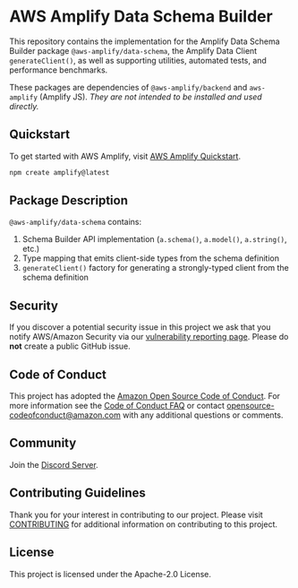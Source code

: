 # AWS Amplify Data Schema Builder

This repository contains the implementation for the Amplify Data Schema Builder package `@aws-amplify/data-schema`, the Amplify Data Client `generateClient()`, as well as supporting utilities, automated tests, and performance benchmarks.

These packages are dependencies of `@aws-amplify/backend` and `aws-amplify` (Amplify JS). _They are not intended to be installed and used directly._

## Quickstart

To get started with AWS Amplify, visit [AWS Amplify Quickstart](https://docs.amplify.aws/react/start).

```bash
npm create amplify@latest
```

## Package Description

`@aws-amplify/data-schema` contains:

1. Schema Builder API implementation (`a.schema()`, `a.model()`, `a.string()`, etc.)
1. Type mapping that emits client-side types from the schema definition
1. `generateClient()` factory for generating a strongly-typed client from the schema definition

## Security

If you discover a potential security issue in this project we ask that you notify AWS/Amazon Security via our [vulnerability reporting page](http://aws.amazon.com/security/vulnerability-reporting/). Please do **not** create a public GitHub issue.

## Code of Conduct

This project has adopted the [Amazon Open Source Code of Conduct](https://aws.github.io/code-of-conduct).
For more information see the [Code of Conduct FAQ](https://aws.github.io/code-of-conduct-faq) or contact
opensource-codeofconduct@amazon.com with any additional questions or comments.

## Community

Join the [Discord Server](https://discord.com/invite/amplify).

## Contributing Guidelines

Thank you for your interest in contributing to our project. Please visit [CONTRIBUTING](CONTRIBUTING.md) for additional information on contributing to this project.

## License

This project is licensed under the Apache-2.0 License.
